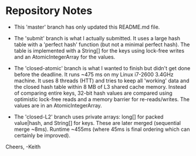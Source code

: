 Repository Notes
================
- This 'master' branch has only updated this README.md file.

- The 'submit' branch is what I actually submitted. It uses a large hash table with a 'perfect hash' function (but not a minimal perfect hash). The table is implemented with a String[] for the keys using lock-free writes and an AtomicIntegerArray for the values.

- The 'closed-atomic' branch is what I wanted to finish but didn't get done before the deadline. It runs ~475 ms on my Linux i7-2600 3.4GHz machine. It uses 8 threads (HTT) and tries to keep all 'working' data and the closed hash table within 8 MB of L3 shared cache memory. Instead of comparing entire keys, 32-bit hash values are compared using optimistic lock-free reads and a memory barrier for re-reads/writes. The values are in an AtomicIntegerArray.

- The 'closed-L2' branch uses private arrays: long[] for packed value|hash, and String[] for keys. These are later merged (sequential merge ~8ms). Runtime ~455ms (where 45ms is final ordering which can certainly be improved).

Cheers,
-Keith
